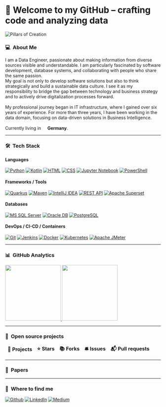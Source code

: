 <h1>🔭 Welcome to my GitHub – crafting code and analyzing data</h1>

![Pillars of Creation](https://raw.githubusercontent.com/ascdata/ascdata/main/pillars_of_creation.gif)

<h3> 💻 &nbsp;About Me </h3>
<p>
I am a Data Engineer, passionate about making information from diverse sources visible and understandable. I am particularly fascinated by software development, database systems, and collaborating with people who share the same passion.<br>
My goal is not only to develop software solutions but also to think strategically and build a sustainable data culture. I see it as my responsibility to bridge the gap between technology and business strategy and to actively drive digitalization processes forward.<br><br>
My professional journey began in IT infrastructure, where I gained over six years of experience. For more than three years, I have been working in the data domain, focusing on data-driven solutions in Business Intelligence.<br><br>
Currently living in <img src="https://cdn-icons-png.flaticon.com/512/197/197571.png" width="13"/> <b>Germany</b>.
</p>

***

<h3> 🛠 &nbsp;Tech Stack</h3>

<h4>Languages</h4>
<p>
  <a href="https://www.python.org/" target="_blank"><img alt="Python" src="https://img.shields.io/badge/-Python-3776AB?style=flat-square&logo=python&logoColor=white" /></a>
  <a href="https://kotlinlang.org/" target="_blank"><img alt="Kotlin" src="https://img.shields.io/badge/-Kotlin-7F52FF?style=flat-square&logo=kotlin&logoColor=white" /></a>
  <a href="https://developer.mozilla.org/en-US/docs/Web/HTML" target="_blank"><img alt="HTML" src="https://img.shields.io/badge/-HTML-E34F26?style=flat-square&logo=html5&logoColor=white" /></a>
  <a href="https://developer.mozilla.org/en-US/docs/Web/CSS" target="_blank"><img alt="CSS" src="https://img.shields.io/badge/-CSS-1572B6?style=flat-square&logo=css3&logoColor=white" /></a>
  <a href="https://jupyter.org/" target="_blank"><img alt="Jupyter Notebook" src="https://img.shields.io/badge/-Jupyter%20Notebook-F37626?style=flat-square&logo=jupyter&logoColor=white" /></a>
  <a href="https://learn.microsoft.com/powershell/" target="_blank"><img alt="PowerShell" src="https://img.shields.io/badge/-PowerShell-012456?style=flat-square&logo=powershell&logoColor=white" /></a>
</p>

<h4>Frameworks / Tools</h4>
<p>
  <a href="https://quarkus.io/" target="_blank"><img alt="Quarkus" src="https://img.shields.io/badge/-Quarkus-E10031?style=flat-square&logo=quarkus&logoColor=white" /></a>
  <a href="https://maven.apache.org/" target="_blank"><img alt="Maven" src="https://img.shields.io/badge/-Maven-C71A36?style=flat-square&logo=Apache%20Maven&logoColor=white" /></a>
  <a href="https://www.jetbrains.com/idea/" target="_blank"><img alt="IntelliJ IDEA" src="https://img.shields.io/badge/-IntelliJ%20IDEA-000000?style=flat-square&logo=intellij-idea&logoColor=white" /></a>
  <a href="https://restfulapi.net/" target="_blank"><img alt="REST API" src="https://img.shields.io/badge/-REST%20API-FF6C37?style=flat-square" /></a>
  <a href="https://superset.apache.org/" target="_blank"><img alt="Apache Superset" src="https://img.shields.io/badge/-Apache%20Superset-E24E0A?style=flat-square&logo=apache&logoColor=white" /></a>
</p>

<h4>Databases</h4>
<p>
  <a href="https://www.microsoft.com/en-us/sql-server" target="_blank"><img alt="MS SQL Server" src="https://img.shields.io/badge/-MS%20SQL%20Server-CC2927?style=flat-square&logo=microsoft-sql-server&logoColor=white" /></a>
  <a href="https://www.oracle.com/database/" target="_blank"><img alt="Oracle DB" src="https://img.shields.io/badge/-Oracle-FF0000?style=flat-square&logo=oracle&logoColor=white" /></a>
  <a href="https://www.postgresql.org/" target="_blank"><img alt="PostgreSQL" src="https://img.shields.io/badge/-PostgreSQL-4169E1?style=flat-square&logo=postgresql&logoColor=white" /></a>
</p>

<h4>DevOps / CI-CD / Containers</h4>
<p>
  <a href="https://git-scm.com/" target="_blank"><img alt="Git" src="https://img.shields.io/badge/-Git-F05032?style=flat-square&logo=git&logoColor=white" /></a>
  <a href="https://www.jenkins.io/" target="_blank"><img alt="Jenkins" src="https://img.shields.io/badge/-Jenkins-D24939?style=flat-square&logo=jenkins&logoColor=white" /></a>
  <a href="https://www.docker.com/" target="_blank"><img alt="Docker" src="https://img.shields.io/badge/-Docker-46a2f1?style=flat-square&logo=docker&logoColor=white" /></a>
  <a href="https://kubernetes.io/" target="_blank"><img alt="Kubernetes" src="https://img.shields.io/badge/-Kubernetes-326CE5?style=flat-square&logo=kubernetes&logoColor=white" /></a>
  <a href="https://jmeter.apache.org/" target="_blank"><img alt="Apache JMeter" src="https://img.shields.io/badge/-Apache%20JMeter-269539?style=flat-square&logo=apache&logoColor=white" /></a>
</p>


***

<h3> 📊 &nbsp;GitHub Analytics</h3>
<p>
<a href="https://github.com/ascdata">
  <img height="180em" src="https://github-readme-stats.vercel.app/api?username=ascdata&show_icons=true&theme=radical" />
  <img height="180em" src="https://github-readme-stats-eight-theta.vercel.app/api/top-langs/?username=ascdata&theme=radical&layout=compact&exclude_lang=java+r" />
</a>
</p>

***

<h3>🔧 &nbsp;Open source projects</h3>
<table>
  <thead align="center">
    <tr border: none;>
      <td><b>🎁 Projects</b></td>
      <td><b>⭐ Stars</b></td>
      <td><b>📚 Forks</b></td>
      <td><b>🛎 Issues</b></td>
      <td><b>📬 Pull requests</b></td>
    </tr>
  </thead>
  <tbody>
 
  </tbody>
</table>

***

<h3>📝 &nbsp;Papers</h3>
<ul>
  
</ul>

***

<h3>🔗 &nbsp;Where to find me</h3>
<p><a href="https://github.com/ascdata" target="_blank"><img alt="Github" src="https://img.shields.io/badge/GitHub-%2312100E.svg?&style=for-the-badge&logo=Github&logoColor=white" /></a> 
</a> <a href="https://www.linkedin.com/in/schaudin" target="_blank"><img alt="LinkedIn" src="https://img.shields.io/badge/linkedin-%230077B5.svg?&style=for-the-badge&logo=linkedin&logoColor=white" /></a> 
<a href="https://medium.com/@alexander.schaudin" target="_blank"><img alt="Medium" src="https://img.shields.io/badge/medium-%2312100E.svg?&style=for-the-badge&logo=medium&logoColor=white" /></a>
</p>

